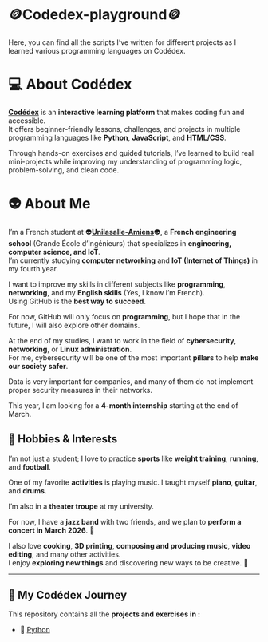 # 🪙Codedex-playground🪙

Here, you can find all the scripts I’ve written for different projects as I learned various programming languages on Codédex.

# 💻 About Codédex

[**Codédex**](https://www.codedex.io/) is an **interactive learning platform** that makes coding fun and accessible.  
It offers beginner-friendly lessons, challenges, and projects in multiple programming languages like **Python**, **JavaScript**, and **HTML/CSS**.

Through hands-on exercises and guided tutorials, I’ve learned to build real mini-projects while improving my understanding of programming logic, problem-solving, and clean code.

# 👽 About Me

I’m a French student at 👽[**Unilasalle-Amiens**](https://www.unilasalle-amiens.fr/)👽, a **French engineering school** (Grande École d’Ingénieurs) that specializes in **engineering, computer science, and IoT**.  
I’m currently studying **computer networking** and **IoT (Internet of Things)** in my fourth year.  

I want to improve my skills in different subjects like **programming**, **networking**, and my **English skills** (Yes, I know I’m French).  
Using GitHub is the **best way to succeed**.  

For now, GitHub will only focus on **programming**, but I hope that in the future, I will also explore other domains.  

At the end of my studies, I want to work in the field of **cybersecurity**, **networking**, or **Linux administration**.  
For me, cybersecurity will be one of the most important **pillars** to help **make our society safer**.  

Data is very important for companies, and many of them do not implement proper security measures in their networks.  

This year, I am looking for a **4-month internship** starting at the end of March.

## 🎵 Hobbies & Interests

I’m not just a student; I love to practice **sports** like **weight training**, **running**, and **football**.  

One of my favorite **activities** is playing music. I taught myself **piano**, **guitar**, and **drums**.  

I’m also in a **theater troupe** at my university.  

For now, I have a **jazz band** with two friends, and we plan to **perform a concert in March 2026**. 🎷

I also love **cooking**, **3D printing**, **composing and producing music**, **video editing**, and many other activities.  
I enjoy **exploring new things** and discovering new ways to be creative. 🎨

---

## 🚀 My Codédex Journey

This repository contains all the **projects and exercises in :**
- 🐍 [Python](./python)

